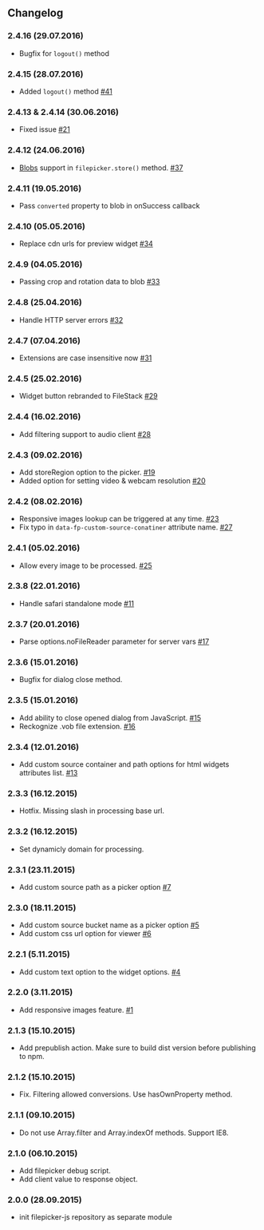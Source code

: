 ## Changelog

### 2.4.16 (29.07.2016)
- Bugfix for `logout()` method

### 2.4.15 (28.07.2016)
- Added `logout()` method [#41](https://github.com/filepicker/filepicker-js/pull/41)

### 2.4.13 & 2.4.14 (30.06.2016)
- Fixed issue [#21](https://github.com/filepicker/filepicker-js/issues/21)

### 2.4.12 (24.06.2016)
- [Blobs](https://developer.mozilla.org/en-US/docs/Web/API/Blob) support in `filepicker.store()` method. [#37](https://github.com/filepicker/filepicker-js/pull/37)

### 2.4.11 (19.05.2016)
- Pass `converted` property to blob in onSuccess callback

### 2.4.10 (05.05.2016)
- Replace cdn urls for preview widget [#34](https://github.com/filepicker/filepicker-js/pull/34)

### 2.4.9 (04.05.2016)
- Passing crop and rotation data to blob [#33](https://github.com/filepicker/filepicker-js/pull/33)

### 2.4.8 (25.04.2016)
- Handle HTTP server errors [#32](https://github.com/filepicker/filepicker-js/pull/32)

### 2.4.7 (07.04.2016)
- Extensions are case insensitive now [#31](https://github.com/filepicker/filepicker-js/pull/31)

### 2.4.5 (25.02.2016)
- Widget button rebranded to FileStack [#29](https://github.com/filepicker/filepicker-js/pull/29)

### 2.4.4 (16.02.2016)
- Add filtering support to audio client [#28](https://github.com/filepicker/filepicker-js/pull/28)

### 2.4.3 (09.02.2016)
- Add storeRegion option to the picker. [#19](https://github.com/filepicker/filepicker-js/pull/19)
- Added option for setting video & webcam resolution [#20](https://github.com/filepicker/filepicker-js/pull/20)

### 2.4.2 (08.02.2016)
- Responsive images lookup can be triggered at any time. [#23](https://github.com/filepicker/filepicker-js/pull/23)
- Fix typo in ```data-fp-custom-source-conatiner``` attribute name. [#27](https://github.com/filepicker/filepicker-js/pull/27)

### 2.4.1 (05.02.2016)
- Allow every image to be processed. [#25](https://github.com/filepicker/filepicker-js/pull/25)

### 2.3.8 (22.01.2016)
- Handle safari standalone mode [#11](https://github.com/filepicker/filepicker-js/pull/11)

### 2.3.7 (20.01.2016)
- Parse options.noFileReader parameter for server vars [#17](https://github.com/filepicker/filepicker-js/pull/17)

### 2.3.6 (15.01.2016)
- Bugfix for dialog close method.

### 2.3.5 (15.01.2016)
- Add ability to close opened dialog from JavaScript. [#15](https://github.com/filepicker/filepicker-js/pull/15)
- Reckognize .vob file extension. [#16](https://github.com/filepicker/filepicker-js/pull/16)

### 2.3.4 (12.01.2016)
- Add custom source container and path options for html widgets attributes list. [#13](https://github.com/filepicker/filepicker-js/pull/13)

### 2.3.3 (16.12.2015)
- Hotfix. Missing slash in processing base url.

### 2.3.2 (16.12.2015)
- Set dynamicly domain for processing.

### 2.3.1 (23.11.2015)
- Add custom source path as a picker option [#7](https://github.com/filepicker/filepicker-js/pull/7)

### 2.3.0 (18.11.2015)
- Add custom source bucket name as a picker option [#5](https://github.com/filepicker/filepicker-js/pull/5)
- Add custom css url option for viewer [#6](https://github.com/filepicker/filepicker-js/pull/6)

### 2.2.1 (5.11.2015)
- Add custom text option to the widget options. [#4](https://github.com/filepicker/filepicker-js/pull/4)

### 2.2.0 (3.11.2015)
- Add responsive images feature. [#1](https://github.com/filepicker/filepicker-js/pull/1)

### 2.1.3 (15.10.2015)
- Add prepublish action. Make sure to build dist version before publishing to npm.

### 2.1.2 (15.10.2015)
- Fix. Filtering allowed conversions. Use hasOwnProperty method.

### 2.1.1 (09.10.2015)
- Do not use Array.filter and Array.indexOf methods. Support IE8.

### 2.1.0 (06.10.2015)
- Add filepicker debug script.
- Add client value to response object.

### 2.0.0 (28.09.2015)
- init filepicker-js repository as separate module
